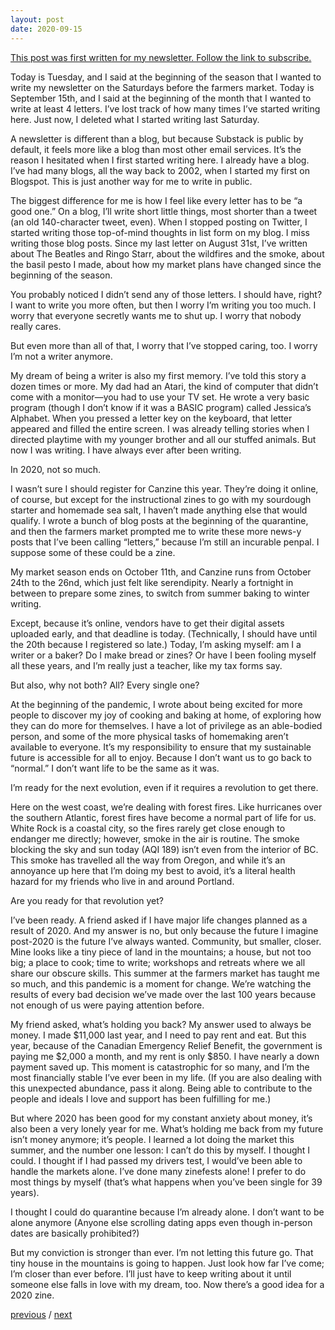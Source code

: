 ```yaml
---
layout: post
date: 2020-09-15
---
```


[This post was first written for my newsletter. Follow the link to subscribe.](https://jessdriscoll.substack.com/p/i-dont-know-when-but-just-saying)

Today is Tuesday, and I said at the beginning of the season that I wanted to write my newsletter on the Saturdays before the farmers market. Today is September 15th, and I said at the beginning of the month that I wanted to write at least 4 letters. I’ve lost track of how many times I’ve started writing here. Just now, I deleted what I started writing last Saturday. 

A newsletter is different than a blog, but because Substack is public by default, it feels more like a blog than most other email services. It’s the reason I hesitated when I first started writing here. I already have a blog. I’ve had many blogs, all the way back to 2002, when I started my first on Blogspot. This is just another way for me to write in public. 

The biggest difference for me is how I feel like every letter has to be “a good one.” On a blog, I’ll write short little things, most shorter than a tweet (an old 140-character tweet, even). When I stopped posting on Twitter, I started writing those top-of-mind thoughts in list form on my blog. I miss writing those blog posts. Since my last letter on August 31st, I’ve written about The Beatles and Ringo Starr, about the wildfires and the smoke, about the basil pesto I made, about how my market plans have changed since the beginning of the season.

You probably noticed I didn’t send any of those letters. I should have, right? I want to write you more often, but then I worry I’m writing you too much. I worry that everyone secretly wants me to shut up. I worry that nobody really cares.

But even more than all of that, I worry that I’ve stopped caring, too. I worry I’m not a writer anymore.

My dream of being a writer is also my first memory. I’ve told this story a dozen times or more. My dad had an Atari, the kind of computer that didn’t come with a monitor—you had to use your TV set. He wrote a very basic program (though I don’t know if it was a BASIC program) called Jessica’s Alphabet. When you pressed a letter key on the keyboard, that letter appeared and filled the entire screen. I was already telling stories when I directed playtime with my younger brother and all our stuffed animals. But now I was writing. I have always ever after been writing.

In 2020, not so much.

I wasn’t sure I should register for Canzine this year. They’re doing it online, of course, but except for the instructional zines to go with my sourdough starter and homemade sea salt, I haven’t made anything else that would qualify. I wrote a bunch of blog posts at the beginning of the quarantine, and then the farmers market prompted me to write these more news-y posts that I’ve been calling “letters,” because I’m still an incurable penpal. I suppose some of these could be a zine. 

My market season ends on October 11th, and Canzine runs from October 24th to the 26nd, which just felt like serendipity. Nearly a fortnight in between to prepare some zines, to switch from summer baking to winter writing. 

Except, because it’s online, vendors have to get their digital assets uploaded early, and that deadline is today. (Technically, I should have until the 20th because I registered so late.) Today, I’m asking myself: am I a writer or a baker? Do I make bread or zines? Or have I been fooling myself all these years, and I’m really just a teacher, like my tax forms say.

But also, why not both? All? Every single one?

At the beginning of the pandemic, I wrote about being excited for more people to discover my joy of cooking and baking at home, of exploring how they can do more for themselves. I have a lot of privilege as an able-bodied person, and some of the more physical tasks of homemaking aren’t available to everyone. It’s my responsibility to ensure that my sustainable future is accessible for all to enjoy. Because I don’t want us to go back to “normal.” I don’t want life to be the same as it was. 

I’m ready for the next evolution, even if it requires a revolution to get there.

Here on the west coast, we’re dealing with forest fires. Like hurricanes over the southern Atlantic, forest fires have become a normal part of life for us. White Rock is a coastal city, so the fires rarely get close enough to endanger me directly; however, smoke in the air is routine. The smoke blocking the sky and sun today (AQI 189) isn’t even from the interior of BC. This smoke has travelled all the way from Oregon, and while it’s an annoyance up here that I’m doing my best to avoid, it’s a literal health hazard for my friends who live in and around Portland. 

Are you ready for that revolution yet?

I’ve been ready. A friend asked if I have major life changes planned as a result of 2020. And my answer is no, but only because the future I imagine post-2020 is the future I’ve always wanted. Community, but smaller, closer. Mine looks like a tiny piece of land in the mountains; a house, but not too big; a place to cook; time to write; workshops and retreats where we all share our obscure skills. This summer at the farmers market has taught me so much, and this pandemic is a moment for change. We’re watching the results of every bad decision we’ve made over the last 100 years because not enough of us were paying attention before. 

My friend asked, what’s holding you back? My answer used to always be money. I made $11,000 last year, and I need to pay rent and eat. But this year, because of the Canadian Emergency Relief Benefit, the government is paying me $2,000 a month, and my rent is only $850. I have nearly a down payment saved up. This moment is catastrophic for so many, and I’m the most financially stable I’ve ever been in my life. (If you are also dealing with this unexpected abundance, pass it along. Being able to contribute to the people and ideals I love and support has been fulfilling for me.)

But where 2020 has been good for my constant anxiety about money, it’s also been a very lonely year for me. What’s holding me back from my future isn’t money anymore; it’s people. I learned a lot doing the market this summer, and the number one lesson: I can’t do this by myself. I thought I could. I thought if I had passed my drivers test, I would’ve been able to handle the markets alone. I’ve done many zinefests alone! I prefer to do most things by myself (that’s what happens when you’ve been single for 39 years).

I thought I could do quarantine because I’m already alone. I don’t want to be alone anymore (Anyone else scrolling dating apps even though in-person dates are basically prohibited?)

But my conviction is stronger than ever. I’m not letting this future go. That tiny house in the mountains is going to happen. Just look how far I’ve come; I’m closer than ever before. I’ll just have to keep writing about it until someone else falls in love with my dream, too. Now there’s a good idea for a 2020 zine.

<a href="{{page.previous.url}}">previous</a> / <a href="{{page.next.url}}">next</a>
